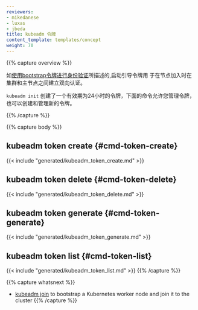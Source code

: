 ```yaml
---
reviewers:
- mikedanese
- luxas
- jbeda
title: kubeadm 令牌
content_template: templates/concept
weight: 70
---
```


<!--
---
reviewers:
- mikedanese
- luxas
- jbeda
title: kubeadm token
content_template: templates/concept
weight: 70
---
-->

{{% capture overview %}}
<!--
Bootstrap tokens are used for establishing bidirectional trust between a node joining
the cluster and a master node, as described in [authenticating with bootstrap tokens](/docs/reference/access-authn-authz/bootstrap-tokens/).
-->

如[使用bootstrap令牌进行身份验证](/docs/reference/access-authn-authz/bootstrap-tokens/)所描述的,启动引导令牌用
于在节点加入时在集群和主节点之间建立双向认证。

<!--
`kubeadm init` creates an initial token with a 24-hour TTL. The following commands allow you to manage
such a token and also to create and manage new ones.
-->

`kubeadm init` 创建了一个有效期为24小时的令牌，下面的命令允许您管理令牌，也可以创建和管理新的令牌。

{{% /capture %}}

{{% capture body %}}
## kubeadm token create {#cmd-token-create}
{{< include "generated/kubeadm_token_create.md" >}}

## kubeadm token delete {#cmd-token-delete}
{{< include "generated/kubeadm_token_delete.md" >}}

## kubeadm token generate {#cmd-token-generate}
{{< include "generated/kubeadm_token_generate.md" >}}

## kubeadm token list {#cmd-token-list}
{{< include "generated/kubeadm_token_list.md" >}}
{{% /capture %}}

{{% capture whatsnext %}}
* [kubeadm join](/docs/reference/setup-tools/kubeadm/kubeadm-join/) to bootstrap a Kubernetes worker node and join it to the cluster
{{% /capture %}}
